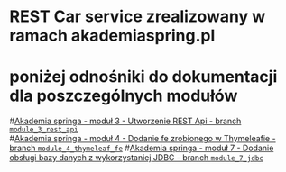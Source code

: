 # REST Car service zrealizowany w ramach akademiaspring.pl
# poniżej odnośniki do dokumentacji dla poszczególnych modułów

#[Akademia springa - moduł 3 - Utworzenie REST Api - branch `module_3_rest_api`](Module3.md)   
#[Akademia springa - moduł 4 - Dodanie fe zrobionego w Thymeleafie - branch `module_4_thymeleaf_fe`](Module4.md)
#[Akademia springa - moduł 7 - Dodanie obsługi bazy danych z wykorzystaniej JDBC - branch `module_7_jdbc`](Module7.md)


